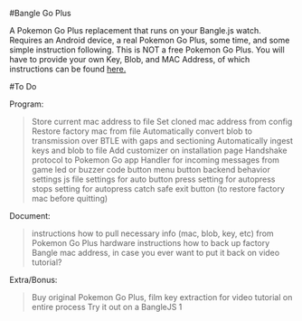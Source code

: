 #Bangle Go Plus

A Pokemon Go Plus replacement that runs on your Bangle.js watch.
Requires an Android device, a real Pokemon Go Plus, some time, and some simple instruction following.
This is NOT a free Pokemon Go Plus. You will have to provide your own Key, Blob, and MAC Address, of which instructions can be found [here.](https://github.com/Jesus805/Suota-Go-Plus)

#To Do

Program:
> Store current mac address to file
> Set cloned mac address from config
> Restore factory mac from file
> Automatically convert blob to transmission over BTLE with gaps and sectioning
> Automatically ingest keys and blob to file
> Add customizer on installation page
> Handshake protocol to Pokemon Go app
> Handler for incoming messages from game
> led or buzzer code
> button menu
> button backend behavior
> settings js file
> settings for auto button press
> setting for autopress stops
> setting for autopress catch
> safe exit button (to restore factory mac before quitting)

Document:

> instructions how to pull necessary info (mac, blob, key, etc) from Pokemon Go Plus hardware
> instructions how to back up factory Bangle mac address, in case you ever want to put it back on
> video tutorial?

Extra/Bonus:

> Buy original Pokemon Go Plus, film key extraction for video tutorial on entire process
> Try it out on a BangleJS 1
